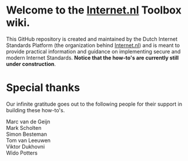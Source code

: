 # Welcome to the [Internet.nl](https://internet.nl) Toolbox wiki. 

This GitHub repository is created and maintained by the Dutch Internet Standards Platform (the organization behind [Internet.nl](https://internet.nl)) and is meant to provide practical information and guidance on implementing secure and modern Internet Standards. **Notice that the how-to's are currently still under construction**.

# Special thanks
Our infinite gratitude goes out to the following people for their support in building these how-to's.

Marc van de Geijn  
Mark Scholten  
Simon Besteman  
Tom van Leeuwen  
Viktor Dukhovni  
Wido Potters  
